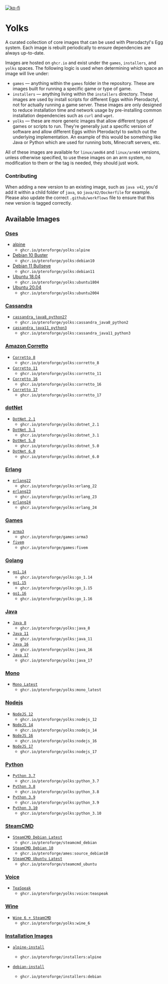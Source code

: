 [![ko-fi](https://ko-fi.com/img/githubbutton_sm.svg)](https://ko-fi.com/B0B351D0Q)

# Yolks

A curated collection of core images that can be used with Pterodactyl's Egg system. Each image is rebuilt
periodically to ensure dependencies are always up-to-date.

Images are hosted on `ghcr.io` and exist under the `games`, `installers`, and `yolks` spaces. The following logic
is used when determining which space an image will live under:

* `games` — anything within the `games` folder in the repository. These are images built for running a specific game
or type of game.
* `installers` — anything living within the `installers` directory. These images are used by install scripts for different
Eggs within Pterodactyl, not for actually running a game server. These images are only designed to reduce installation time
and network usage by pre-installing common installation dependencies such as `curl` and `wget`.
* `yolks` — these are more generic images that allow different types of games or scripts to run. They're generally just
a specific version of software and allow different Eggs within Pterodactyl to switch out the underlying implementation. An
example of this would be something like Java or Python which are used for running bots, Minecraft servers, etc.

All of these images are available for `linux/amd64` and `linux/arm64` versions, unless otherwise specified, to use
these images on an arm system, no modification to them or the tag is needed, they should just work.

### Contributing

When adding a new version to an existing image, such as `java v42`, you'd add it within a child folder of `java`, so
`java/42/Dockerfile` for example. Please also update the correct `.github/workflows` file to ensure that this new version
is tagged correctly.

## Available Images
### [Oses](/oses)
* [alpine](/oses/alpine)
  * `ghcr.io/pteroforge/yolks:alpine`
* [Debian 10 Buster](/oses/debian10)
  * `ghcr.io/pteroforge/yolks:debian10`
* [Debian 11 Bullseye](/oses/debian11)
  * `ghcr.io/pteroforge/yolks:debian11`  
* [Ubuntu 18.04](/oses/ubuntu1804)
  * `ghcr.io/pteroforge/yolks:ubuntu1804`
* [Ubuntu 20.04](/oses/ubuntu2004)
  * `ghcr.io/pteroforge/yolks:ubuntu2004`  
### [Cassandra](/cassandra)
  * [`cassandra_java8_python27`](/cassandra/cassandra_java8_python2)
    * `ghcr.io/pteroforge/yolks:cassandra_java8_python2`
  * [`cassandra_java11_python3`](/cassandra/cassandra_java11_python3)
    * `ghcr.io/pteroforge/yolks:cassandra_java11_python3`
### [Amazon Corretto](/coretto)
  * [`Corretto 8`](/corretto/8)
    * `ghcr.io/pteroforge/yolks:corretto_8`
  * [`Corretto 11`](/corretto/11)
    * `ghcr.io/pteroforge/yolks:corretto_11`
  * [`Corretto 16`](/corretto/16)
    * `ghcr.io/pteroforge/yolks:corretto_16`
  * [`Corretto 17`](/corretto/17)
    * `ghcr.io/pteroforge/yolks:corretto_17`  
### [dotNet](/dotnet)
  * [`DotNet 2.1`](/dotnet/2.1)
    * `ghcr.io/pteroforge/yolks:dotnet_2.1`
  * [`DotNet 3.1`](/dotnet/3.1)
    * `ghcr.io/pteroforge/yolks:dotnet_3.1`
  * [`DotNet 5.0`](/dotnet/5.0)
    * `ghcr.io/pteroforge/yolks:dotnet_5.0`
  * [`DotNet 6.0`](/dotnet/6.0)
    * `ghcr.io/pteroforge/yolks:dotnet_6.0`    
### [Erlang](/erlang)
  * [`erlang22`](/erlang/22)
    * `ghcr.io/pteroforge/yolks:erlang_22`
  * [`erlang23`](/erlang/23)
    * `ghcr.io/pteroforge/yolks:erlang_23`
  * [`erlang24`](/erlang/24)
    * `ghcr.io/pteroforge/yolks:erlang_24`
### [Games](/games)  
  * [`arma3`](/games/arma3)
    * `ghcr.io/pteroforge/games:arma3`
  * [`fivem`](/games/fivem)
	* `ghcr.io/pteroforge/games:fivem`
### [Golang](/go)
  * [`go1.14`](/go/1.14)
    * `ghcr.io/pteroforge/yolks:go_1.14`
  * [`go1.15`](/go/1.15)
    * `ghcr.io/pteroforge/yolks:go_1.15`
  * [`go1.16`](/go/1.16)
    * `ghcr.io/pteroforge/yolks:go_1.16`
### [Java](/java)
  * [`Java 8`](/java/8)
    * `ghcr.io/pteroforge/yolks:java_8`
  * [`Java 11`](/java/11)
    * `ghcr.io/pteroforge/yolks:java_11`
  * [`Java 16`](/java/16)
    * `ghcr.io/pteroforge/yolks:java_16`
  * [`Java 17`](/java/17)
    * `ghcr.io/pteroforge/yolks:java_17`
### [Mono](/mono)
  * [`Mono Latest`](/mono/latest)
    * `ghcr.io/pteroforge/yolks:mono_latest`
### [Nodejs](/nodejs)
  * [`NodeJS 12`](/nodejs/12)
    * `ghcr.io/pteroforge/yolks:nodejs_12`
  * [`NodeJS 14`](/nodejs/14)
    * `ghcr.io/pteroforge/yolks:nodejs_14`
  * [`NodeJS 16`](/nodejs/16)
    * `ghcr.io/pteroforge/yolks:nodejs_16`
  * [`NodeJS 17`](/nodejs/17)
    * `ghcr.io/pteroforge/yolks:nodejs_17`  
### [Python](/python)
  * [`Python 3.7`](/python/3.7)
    * `ghcr.io/pteroforge/yolks:python_3.7`
  * [`Python 3.8`](/python/3.8)
    * `ghcr.io/pteroforge/yolks:python_3.8`
  * [`Python 3.9`](/python/3.9)
    * `ghcr.io/pteroforge/yolks:python_3.9`
  * [`Python 3.10`](/python/3.9)
    * `ghcr.io/pteroforge/yolks:python_3.10`
### [SteamCMD](/steam)
  * [`SteamCMD Debian Latest`](/steamcmd/debian)
    * `ghcr.io/pteroforge/steamcmd_debian`
  * [`SteamCMD Debian 10`](/steamcmd_debian10)
    * `ghcr.io/pteroforge/ames:source_debian10`
  * [`SteamCMD Ubuntu Latest`](/steamcmd_ubuntu)
    * `ghcr.io/pteroforge/steamcmd_ubuntu`   
### [Voice](/voice)
  * [`TeaSpeak`](/teaspeak)
    * `ghcr.io/pteroforge/yolks:voice:teaspeak`
### [Wine](/wine)
  * [`Wine 6 + SteamCMD`](/wine/6)
    * `ghcr.io/pteroforge/yolks:wine_6`

### [Installation Images](/installers)

* [`alpine-install`](/installers/alpine)
  * `ghcr.io/pteroforge/installers:alpine`

* [`debian-install`](/installers/debian)
  * `ghcr.io/pteroforge/installers:debian`
